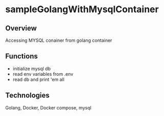# sampleGolangWithMysqlContainer

## Overview
Accessing MYSQL conainer from golang container

## Functions
- initialize mysql db
- read env variables from .env
- read db and print 'em all

## Technologies
Golang, Docker, Docker compose, mysql
